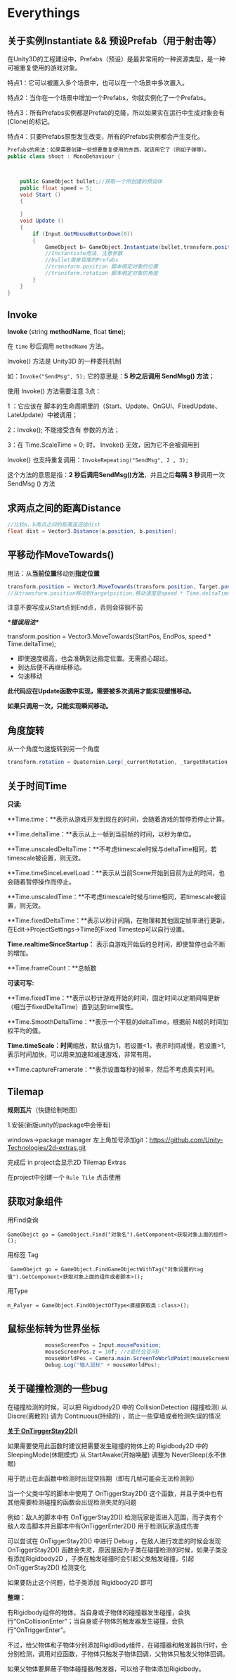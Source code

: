 # Everythings

## 关于实例Instantiate && 预设Prefab（用于射击等）

在Unity3D的工程建设中，Prefabs（预设）是最非常用的一种资源类型，是一种可被重复使用的游戏对象。

特点1：它可以被置入多个场景中，也可以在一个场景中多次置入。

特点2：当你在一个场景中增加一个Prefabs，你就实例化了一个Prefabs。

特点3：所有Prefabs实例都是Prefab的克隆，所以如果实在运行中生成对象会有(Clone)的标记。

特点4：只要Prefabs原型发生改变，所有的Prefabs实例都会产生变化。

```c#
Prefabs的用法：如果需要创建一些想要重复使用的东西，就该用它了（例如子弹等）。
public class shoot : MonoBehaviour {



    public GameObject bullet;//获取一个所创建的预设体
    public float speed = 5;
    void Start () 
    {
       	
    }
    void Update () 
    {
        if (Input.GetMouseButtonDown(0))
        {
            GameObject b= GameObject.Instantiate(bullet,transform.position, transform.rotation);
            //Instantiate用法，注意参数
            //bullet用来克隆的Prefabs
            //transform.position 脚本绑定对象的位置 
            //transform.rotation 脚本绑定对象的角度
        }
    }
}
```





## Invoke

**Invoke** (string **methodName**, float **time**);

在 `time` 秒后调用 `methodName` 方法。

Invoke() 方法是 Unity3D 的一种委托机制

如：`` Invoke("SendMsg", 5); `` 它的意思是：**5 秒之后调用 SendMsg() 方法**；

使用 Invoke() 方法需要注意 3点：

1 ：它应该在 脚本的生命周期里的（Start、Update、OnGUI、FixedUpdate、LateUpdate）中被调用；

2：Invoke(); 不能接受含有 参数的方法；

3：在 Time.ScaleTime = 0; 时， Invoke() 无效，因为它不会被调用到

Invoke() 也支持重复调用：`InvokeRepeating("SendMsg", 2 , 3); `

这个方法的意思是指：**2 秒后调用SendMsg()方法**，并且之后**每隔 3 秒**调用一次 SendMsg () 方法



## 求两点之间的距离Distance

```c#
//比较a，b两点之间的距离返还给dist
float dist = Vector3.Distance(a.position, b.position);

```





## 平移动作MoveTowards()

用法：从**当前位置**移动到**指定位置**

```c#
transform.position = Vector3.MoveTowards(transform.position, Target.position, speed * Time.deltaTime);
//从tramsform.position移动到targetpsition,移动速度是speed * Time.deltaTime)
```

注意不要写成从Start点到End点，否则会徘徊不前

***\*错误用法\****

transform.position = Vector3.MoveTowards(StartPos, EndPos, speed * Time.deltaTime);

- 即使速度极高，也会准确到达指定位置。无需担心超过。
- 到达后便不再继续移动。
- 匀速移动

**此代码应在Update函数中实现，需要被多次调用才能实现缓慢移动。**

**如果只调用一次，只能实现瞬间移动。**



## **角度旋转**

从一个角度匀速旋转到另一个角度 

```c#
transform.rotation = Quaternion.Lerp(_currentRotation, _targetRotation, speed * Time.deltaTime);
```



## 关于时间Time

**只读:**

**Time.time：**表示从游戏开发到现在的时间，会随着游戏的暂停而停止计算。

**Time.deltaTime：**表示从上一帧到当前帧的时间，以秒为单位。

**Time.unscaledDeltaTime：**不考虑timescale时候与deltaTime相同，若timescale被设置，则无效。

**Time.timeSinceLevelLoad：**表示从当前Scene开始到目前为止的时间，也会随着暂停操作而停止。

**Time.unscaledTime：**不考虑timescale时候与time相同，若timescale被设置，则无效。

**Time.fixedDeltaTime：**表示以秒计间隔，在物理和其他固定帧率进行更新，在Edit->ProjectSettings->Time的Fixed Timestep可以自行设置。

**Time.realtimeSinceStartup：** 表示自游戏开始后的总时间，即使暂停也会不断的增加。

**Time.frameCount：**总帧数

**可读可写:**

**Time.fixedTime：**表示以秒计游戏开始的时间，固定时间以定期间隔更新（相当于fixedDeltaTime）直到达到time属性。

**Time.SmoothDeltaTime：**表示一个平稳的deltaTime，根据前 N帧的时间加权平均的值。

**Time.timeScale：时间**缩放，默认值为1，若设置<1，表示时间减慢，若设置>1,表示时间加快，可以用来加速和减速游戏，非常有用。

**Time.captureFramerate：**表示设置每秒的帧率，然后不考虑真实时间。







## Tilemap

**规则瓦片**（快捷绘制地图）

1.安装(新版unity的package中会带有)

windows->package manager 左上角加号添加git：https://github.com/Unity-Technologies/2d-extras.git

完成后 in project会显示2D Tilemap Extras

在project中创建一个 `Rule Tile` 点击使用





## 获取对象组件

用Find查询

`GameObejct go = GameObject.Find("对象名").GetComponent<获取对象上面的组件>();`

用标签 Tag

` GameObejct go = GameObject.FindGameObjectWithTag("对象设置的tag值").GetComponent<获取对象上面的组件或者脚本>();`

用Type

`m_Palyer = GameObject.FindObjectOfType<直接获取类：class>();`





## 鼠标坐标转为世界坐标

```c#
			mouseScreenPos = Input.mousePosition;
       		mouseScreenPos.z = 10f; //z最终会变问0
     		mouseWorldPos = Camera.main.ScreenToWorldPoint(mouseScreenPos);
        	Debug.Log("输入鼠标" + mouseWorldPos);
```





## 关于碰撞检测的一些bug

在碰撞检测的时候，可以把 Rigidbody2D 中的 CollisionDetection (碰撞检测) 从 Discre(离散的) 调为 Continuous(持续的) ，防止一些穿墙或者检测失误的情况

**<u>关于 OnTirggerStay2D()</u>** 

如果需要使用此函数时建议把需要发生碰撞的物体上的 Rigidbody2D 中的 SleepingMode(休眠模式) 从 StartAwake(开始唤醒) 调整为 NeverSleep(永不休眠) 

用于防止在此函数中检测时出现空挡期（即有几帧可能会无法检测到）



当一个父类中写的脚本中使用了 OnTiggerStay2D() 这个函数，并且子类中也有其他需要检测碰撞的函数会出现检测失灵的问题

例如：敌人的脚本中有 OnTiggerStay2D() 检测玩家是否进入范围，而子类有个敌人攻击脚本并且脚本中有OnTiggerEnter2D() 用于检测玩家造成伤害

可以尝试在 OnTiggerStay2D() 中进行 Debug ，在敌人进行攻击的时候会发现 OnTiggerStay2D() 函数会失灵，原因是因为子类在碰撞检测的时候，如果子类没有添加Rigidbody2D ，子类在触发碰撞时会引起父类触发碰撞，引起 OnTiggerStay2D() 检测变化

如果要防止这个问题，给子类添加 Rigidbody2D 即可

**整理：**

有Rigidbody组件的物体，当自身或子物体的碰撞器发生碰撞，会执行“OnCollisionEnter”；当自身或子物体的触发器发生碰撞，会执行“OnTriggerEnter”。

不过，给父物体和子物体分别添加RigidBody组件，在碰撞器和触发器执行时，会分别检测，调用对应函数，子物体只触发子物体回调，父物体只触发父物体回调。

如果父物体要屏蔽子物体碰撞器/触发器，可以给子物体添加Rigidbody。
